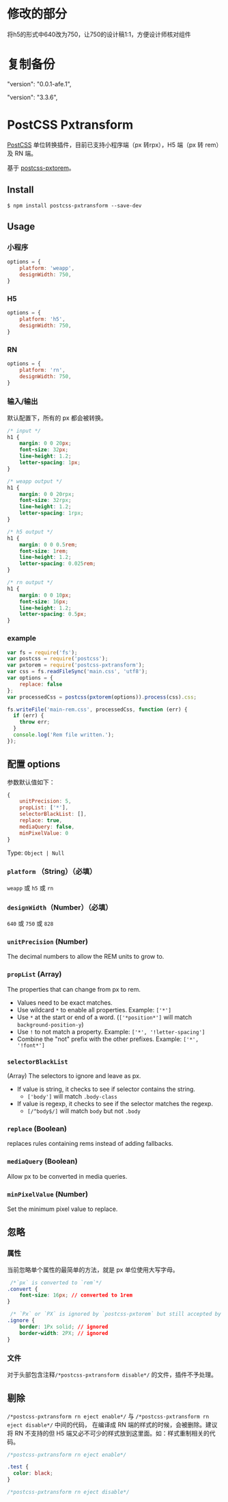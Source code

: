 # 修改的部分
将h5的形式中640改为750，让750的设计稿1:1，方便设计师核对组件

# 复制备份
"version": "0.0.1-afe.1",

"version": "3.3.6",

# PostCSS Pxtransform 

[PostCSS](https://github.com/ai/postcss) 单位转换插件，目前已支持小程序端（px 转rpx），H5 端（px 转 rem）及 RN 端。

基于 [postcss-pxtorem](https://github.com/cuth/postcss-pxtorem/)。

## Install

```shell
$ npm install postcss-pxtransform --save-dev
```

## Usage

### 小程序
```js
options = {
    platform: 'weapp',
    designWidth: 750,
}
```

### H5
```js
options = {
    platform: 'h5',
    designWidth: 750,
}
```

### RN
```js
options = {
    platform: 'rn',
    designWidth: 750,
}
```

### 输入/输出

默认配置下，所有的 px 都会被转换。

```css
/* input */
h1 {
    margin: 0 0 20px;
    font-size: 32px;
    line-height: 1.2;
    letter-spacing: 1px;
}

/* weapp output */
h1 {
    margin: 0 0 20rpx;
    font-size: 32rpx;
    line-height: 1.2;
    letter-spacing: 1rpx;
}

/* h5 output */
h1 {
    margin: 0 0 0.5rem;
    font-size: 1rem;
    line-height: 1.2;
    letter-spacing: 0.025rem;
}

/* rn output */
h1 {
    margin: 0 0 10px;
    font-size: 16px;
    line-height: 1.2;
    letter-spacing: 0.5px;
}

```

### example

```js
var fs = require('fs');
var postcss = require('postcss');
var pxtorem = require('postcss-pxtransform');
var css = fs.readFileSync('main.css', 'utf8');
var options = {
    replace: false
};
var processedCss = postcss(pxtorem(options)).process(css).css;

fs.writeFile('main-rem.css', processedCss, function (err) {
  if (err) {
    throw err;
  }
  console.log('Rem file written.');
});
```

## 配置 **options** 
参数默认值如下：

```js
{
    unitPrecision: 5,
    propList: ['*'],
    selectorBlackList: [],
    replace: true,
    mediaQuery: false,
    minPixelValue: 0
}
```

Type: `Object | Null`

###  `platform` （String）（必填）
`weapp` 或 `h5` 或 `rn`

### `designWidth`（Number）（必填）
`640` 或 `750` 或 `828`

### `unitPrecision` (Number) 
The decimal numbers to allow the REM units to grow to.

### `propList` (Array) 
The properties that can change from px to rem.

- Values need to be exact matches.
- Use wildcard `*` to enable all properties. Example: `['*']`
- Use `*` at the start or end of a word. (`['*position*']` will match `background-position-y`)
- Use `!` to not match a property. Example: `['*', '!letter-spacing']`
- Combine the "not" prefix with the other prefixes. Example: `['*', '!font*']`
 
### `selectorBlackList`
(Array) The selectors to ignore and leave as px.
- If value is string, it checks to see if selector contains the string.
  - `['body']` will match `.body-class`
- If value is regexp, it checks to see if the selector matches the regexp.
  - `[/^body$/]` will match `body` but not `.body`

### `replace` (Boolean) 
replaces rules containing rems instead of adding fallbacks.

### `mediaQuery` (Boolean) 
Allow px to be converted in media queries.

### `minPixelValue` (Number) 
Set the minimum pixel value to replace.


## 忽略
### 属性
当前忽略单个属性的最简单的方法，就是 px 单位使用大写字母。

```css
 /*`px` is converted to `rem`*/
.convert {
    font-size: 16px; // converted to 1rem
}

 /* `Px` or `PX` is ignored by `postcss-pxtorem` but still accepted by browsers*/
.ignore {
    border: 1Px solid; // ignored
    border-width: 2PX; // ignored
}
```

### 文件
对于头部包含注释`/*postcss-pxtransform disable*/` 的文件，插件不予处理。

## 剔除
`/*postcss-pxtransform rn eject enable*/` 与 `/*postcss-pxtransform rn eject disable*/` 中间的代码，
在编译成 RN 端的样式的时候，会被删除。建议将 RN 不支持的但 H5 端又必不可少的样式放到这里面。如：样式重制相关的代码。
```css
/*postcss-pxtransform rn eject enable*/

.test {
  color: black;
}

/*postcss-pxtransform rn eject disable*/
```

